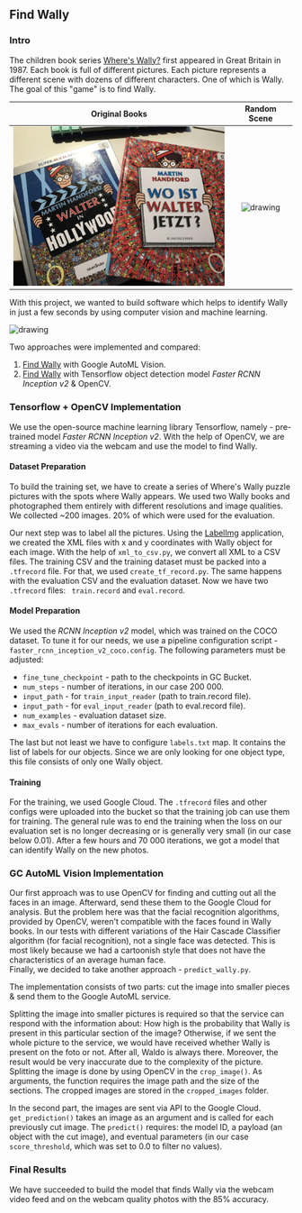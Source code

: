 ## Find Wally

### Intro

The children book series [Where's Wally?](https://en.wikipedia.org/wiki/Where%27s_Wally%3F) first appeared in Great Britain in 1987. Each book is full of different pictures. Each picture represents a different scene with dozens of different characters. One of which is Wally. The goal of this "game" is to find Wally.

Original Books             |  Random Scene
:-------------------------:|:-------------------------:
<img src="books.jpg" alt="drawing" width="400"/>  |  <img src="https://media.buzz.ie/uploads/2016/06/Zalando-Festival-Map-No-Title-Final-2.jpg" alt="drawing" width="400"/>

With this project, we wanted to build software which helps to identify Wally in just a few seconds by using computer vision and machine learning. 

<img src="wip.jpg" alt="drawing" width="400"/>

Two approaches were implemented and compared:
1. [Find Wally](https://github.com/TyLeRRR/find-wally/tree/master/autoML) with Google AutoML Vision.
2. [Find Wally](https://github.com/TyLeRRR/find-wally/tree/master/handmade) with Tensorflow object detection model *Faster RCNN Inception v2* & OpenCV.

### Tensorflow + OpenCV Implementation
We use the open-source machine learning library Tensorflow, namely - pre-trained model *Faster RCNN Inception v2*. With the help of OpenCV, we are streaming a video via the webcam and use the model to find Wally.

#### Dataset Preparation
To build the training set, we have to create a series of Where's Wally puzzle pictures with the spots where Wally appears. We used two Wally books and photographed them entirely with different resolutions and image qualities. We collected ~200 images. 20% of which were used for the evaluation. 

Our next step was to label all the pictures. Using the [LabelImg](https://github.com/tzutalin/labelImg) application, we created the XML files with x and y coordinates with Wally object for each image. With the help of `xml_to_csv.py`, we convert all XML to a CSV files. 
The training CSV and the training dataset must be packed into a `.tfrecord` file. For that, we used `create_tf_record.py`. The same happens with the evaluation CSV and the evaluation dataset. Now we have two `.tfrecord` files: ` train.record` and `eval.record`.

#### Model Preparation
We used the *RCNN Inception v2* model, which was trained on the COCO dataset. To tune it for our needs, we use a pipeline configuration script - `faster_rcnn_inception_v2_coco.config`. 
The following parameters must be adjusted:
- `fine_tune_checkpoint` - path to the checkpoints in GC Bucket.
- `num_steps` - number of iterations, in our case 200 000.
- `input_path` - for `train_input_reader` (path to train.record file).
- `input_path` - for `eval_input_reader` (path to eval.record file).
- `num_examples` - evaluation dataset size.
- `max_evals` - number of iterations for each evaluation.

The last but not least we have to configure `labels.txt` map. It contains the list of labels for our objects. Since we are only looking for one object type, this file consists of only one Wally object.

#### Training
For the training, we used Google Cloud. The `.tfrecord` files and other configs were uploaded into the bucket so that the training job can use them for training. The general rule was to end the training when the loss on our evaluation set is no longer decreasing or is generally very small (in our case below 0.01).
After a few hours and 70 000 iterations, we got a model that can identify Wally on the new photos.

### GC AutoML Vision Implementation
Our first approach was to use OpenCV for finding and cutting out all the faces in an image. Afterward, send these them to the Google Cloud for analysis.
But the problem here was that the facial recognition algorithms, provided by OpenCV, weren't compatible with the faces found in Wally books. In our tests with different variations of the Hair Cascade Classifier algorithm (for facial recognition), not a single face was detected. This is most likely because we had a cartoonish style that does not have the characteristics of an average human face.  
Finally, we decided to take another approach - `predict_wally.py`. 

The implementation consists of two parts: cut the image into smaller pieces & send them to the Google AutoML service. 

Splitting the image into smaller pictures is required so that the service can respond with the information about: How high is the probability that Wally is present in this particular section of the image? Otherwise, if we sent the whole picture to the service, we would have received whether Wally is present on the foto or not. After all, Waldo is always there. Moreover, the result would be very inaccurate due to the complexity of the picture. Splitting the image is done by using OpenCV in the `crop_image()`. As arguments, the function requires the image path and the size of the sections. The cropped images are stored in the `cropped_images` folder.

In the second part, the images are sent via API to the Google Cloud. `get_prediction()` takes an image as an argument and is called for each previously cut image. The `predict()` requires: the model ID, a payload (an object with the cut image), and eventual parameters (in our case `score_threshold`, which was set to 0.0 to filter no values).

### Final Results
We have succeeded to build the model that finds Wally via the webcam video feed and on the webcam quality photos with the 85% accuracy.












